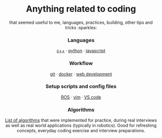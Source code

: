 <h1 align="center" border="none">
  Anything related to coding
</h1>
<p align="center">
    that seemed useful to me, languages, practices, building, other tips and tricks :sparkles:
</p>

<h3 align="center" border="none">
  Languages
</h3>
<p align="center">
  <a href="languages/cpp/">c++</a> <span>&#183;</span>
  <a href="languages/python/">python</a> <span>&#183;</span>
  <a href="languages/javascript/">javascript</a>
</p>

<h3 align="center" border="none">
  Workflow
</h3>
<p align="center">
  <a href="workflows/git.md">git</a> <span>&#183;</span>
  <a href="workflows/docker.md">docker</a> <span>&#183;</span>
  <a href="workflows/webdev.md">web development</a>
</p>

<h3 align="center" border="none">
  Setup scripts and config files
</h3>
<p align="center">
  <a href="configs/ros_setup.md">ROS</a> <span>&#183;</span>
  <a href="configs/basic_vimrc">vim</a> <span>&#183;</span>
  <a href="configs/vs_code_settings.json">VS code</a>
</p>

<h3 align="center" border="none">
  Algorithms
</h3>
<p align="center">
  <a href="algorithms/">List of algorithms</a> that were implemented for practice, during real interviews as well as real world applications (typically in robotics). Good for refreshing concepts, everyday coding exercise and interview preparations.
</p>
